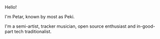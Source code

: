 Hello!

I'm Petar, known by most as Peki.

I'm a
semi-artist,
tracker musician,
open source enthusiast and
in-good-part tech traditionalist.
